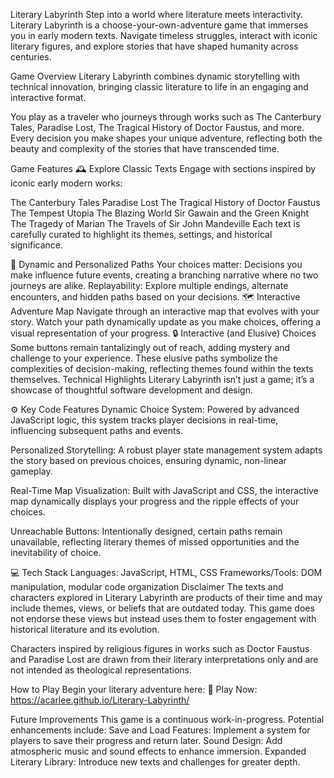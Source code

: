 Literary Labyrinth
Step into a world where literature meets interactivity. Literary Labyrinth is a choose-your-own-adventure game that immerses you in early modern texts. Navigate timeless struggles, interact with iconic literary figures, and explore stories that have shaped humanity across centuries.

Game Overview
Literary Labyrinth combines dynamic storytelling with technical innovation, bringing classic literature to life in an engaging and interactive format.

You play as a traveler who journeys through works such as The Canterbury Tales, Paradise Lost, The Tragical History of Doctor Faustus, and more. Every decision you make shapes your unique adventure, reflecting both the beauty and complexity of the stories that have transcended time.

Game Features
🕰️ Explore Classic Texts
Engage with sections inspired by iconic early modern works:

The Canterbury Tales
Paradise Lost
The Tragical History of Doctor Faustus
The Tempest
Utopia
The Blazing World
Sir Gawain and the Green Knight
The Tragedy of Marian
The Travels of Sir John Mandeville
Each text is carefully curated to highlight its themes, settings, and historical significance.

🧭 Dynamic and Personalized Paths
Your choices matter: Decisions you make influence future events, creating a branching narrative where no two journeys are alike.
Replayability: Explore multiple endings, alternate encounters, and hidden paths based on your decisions.
🗺️ Interactive Adventure Map
Navigate through an interactive map that evolves with your story.
Watch your path dynamically update as you make choices, offering a visual representation of your progress.
🔒 Interactive (and Elusive) Choices
Some buttons remain tantalizingly out of reach, adding mystery and challenge to your experience.
These elusive paths symbolize the complexities of decision-making, reflecting themes found within the texts themselves.
Technical Highlights
Literary Labyrinth isn’t just a game; it’s a showcase of thoughtful software development and design.

⚙️ Key Code Features
Dynamic Choice System:
Powered by advanced JavaScript logic, this system tracks player decisions in real-time, influencing subsequent paths and events.

Personalized Storytelling:
A robust player state management system adapts the story based on previous choices, ensuring dynamic, non-linear gameplay.

Real-Time Map Visualization:
Built with JavaScript and CSS, the interactive map dynamically displays your progress and the ripple effects of your choices.

Unreachable Buttons:
Intentionally designed, certain paths remain unavailable, reflecting literary themes of missed opportunities and the inevitability of choice.

💻 Tech Stack
Languages: JavaScript, HTML, CSS
Frameworks/Tools: DOM manipulation, modular code organization
Disclaimer
The texts and characters explored in Literary Labyrinth are products of their time and may include themes, views, or beliefs that are outdated today. This game does not endorse these views but instead uses them to foster engagement with historical literature and its evolution.

Characters inspired by religious figures in works such as Doctor Faustus and Paradise Lost are drawn from their literary interpretations only and are not intended as theological representations.

How to Play
Begin your literary adventure here:
🔗 Play Now: https://acarlee.github.io/Literary-Labyrinth/

Future Improvements
This game is a continuous work-in-progress. Potential enhancements include:
Save and Load Features: Implement a system for players to save their progress and return later.
Sound Design: Add atmospheric music and sound effects to enhance immersion.
Expanded Literary Library: Introduce new texts and challenges for greater depth.
